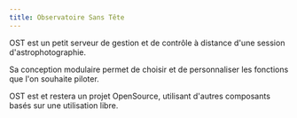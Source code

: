 ```yaml
---
title: Observatoire Sans Tête
---
```



OST est un petit serveur de gestion et de contrôle à distance d'une session d'astrophotographie.

Sa conception modulaire permet de choisir et de personnaliser les fonctions que l'on souhaite piloter.

OST est et restera un projet OpenSource, utilisant d'autres composants basés sur une utilisation libre.

